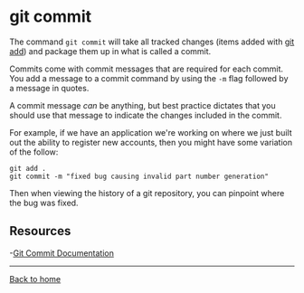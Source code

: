 # git commit

The command `git commit` will take all tracked changes (items added with [git add](./Add.md)) and package them up in what is called a commit.

Commits come with commit messages that are required for each commit.  You add a message to a commit command by using the `-m` flag followed by a message in quotes.

A commit message _can_ be anything, but best practice dictates that you should use that message to indicate the changes included in the commit.

For example, if we have an application we're working on where we just built out the ability to register new accounts, then you might have some variation of the follow:

```
git add .
git commit -m "fixed bug causing invalid part number generation"
```

Then when viewing the history of a git repository, you can pinpoint where the bug was fixed.

## Resources
-[Git Commit Documentation](https://git-scm.com/git-commit)

---
[Back to home](../README.md)